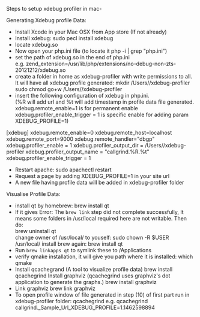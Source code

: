 Steps to setup xdebug profiler in mac-

Generating Xdebug profile Data:

* Install Xcode in your Mac OSX from App store (If not already)
* Install xdebug: 
sudo pecl install xdebug
* locate xdebug.so
* Now open your php.ini file (to locate it php -i | grep "php.ini")
* set the path of xdebug.so in the end of php.ini   
e.g. zend_extension=/usr/lib/php/extensions/no-debug-non-zts-20121212/xdebug.so 
* create a folder in home as xdebug-profiler with write permissions to all.  It will have all xdebug profile generated:
mkdir /Users/<u-name>/xdebug-profiler 
sudo chmod go+w /Users/<u-name>/xdebug-profiler
* insert the following configuration of xdebug in php.ini.  
(%R will add url and %t will add timestamp in profile data file generated. 
 xdebug.remote_enable=1 is for permanent enable
xdebug.profiler_enable_trigger = 1 is specific enable for adding  param  XDEBUG_PROFILE=1)

[xdebug] 
xdebug.remote_enable=0 
xdebug.remote_host=localhost 
xdebug.remote_port=9000 
xdebug.remote_handler="dbgp" 
xdebug.profiler_enable = 1 
xdebug.profiler_output_dir = /Users/<u-name>/xdebug-profiler 
xdebug.profiler_output_name = "callgrind.%R.%t" 
xdebug.profiler_enable_trigger = 1
* Restart apache: 
sudo apachectl restart
* Request a page by adding XDEBUG_PROFILE=1 in your site url 
* A new file having profile data will be added in xdebug-profiler folder

Visualise Profile Data:

* install qt by homebrew: brew install qt 
* If it gives Error: The `brew link` step did not complete successfully, 
It means some folders in /usr/local required here are not writable. Then do:  
brew uninstall qt  
change owner of /usr/local/<folder-name> to youself: 
sudo chown -R $USER /usr/local/<folder-name> 
install brew again: 
brew install qt
* Run `brew linkapps qt` to symlink these to /Applications
* verify qmake installation, it will give you path where it is installed: 
which qmake
* Install qcachegrand (A tool to visualize profile data) 
brew install qcachegrind 
Install graphviz (qcachegrind uses graphviz's dot application to generate the graphs.) brew install graphviz
* Link graphviz
           brew link graphviz
* To open profile window of file generated in step (10) of first part run in xdebug-profiler folder: 
qcachegrind <callgrind file name>
e.g. qcachegrind callgrind._Sample_Url_XDEBUG_PROFILE\=1.1462598894